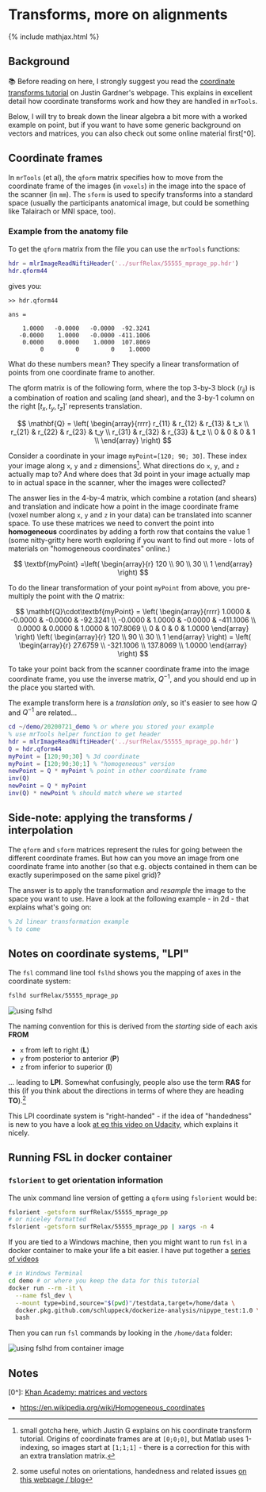 # Transforms, more on alignments

{% include mathjax.html %}

## Background

:books: Before reading on here, I strongly suggest you read the [coordinate transforms tutorial](http://gru.stanford.edu/doku.php/mrtools/coordinatetransforms) on Justin Gardner's webpage. This explains in excellent detail how coordinate transforms work and how they are handled in `mrTools`.

Below, I will try to break down the linear algebra a bit more with a worked example on point, but if you want to have some generic background on vectors and matrices, you can also check out some online material first[^0]. 

## Coordinate frames

In `mrTools` (et al), the `qform` matrix specifies how to move from the coordinate frame of the images (in `voxels`) in the image into the space of the scanner (in `mm`). The `sform` is used to specify transforms into a standard space (usually the participants anatomical image, but could be something like Talairach or MNI space, too).

### Example from the anatomy file

To get the `qform` matrix from the file you can use the `mrTools` functions:

```matlab
hdr = mlrImageReadNiftiHeader('../surfRelax/55555_mprage_pp.hdr')
hdr.qform44
```

gives you:

```text
>> hdr.qform44

ans =

    1.0000   -0.0000   -0.0000  -92.3241
   -0.0000    1.0000   -0.0000 -411.1006
    0.0000    0.0000    1.0000  107.8069
         0         0         0    1.0000
```

What do these numbers mean? They specify a linear transformation of points from one coordinate frame to another.

The qform matrix is of the following form, where the top 3-by-3 block ($r_{ij}$) is a combination of roation and scaling (and shear), and the 3-by-1 column on the right $[t_x, t_y, t_z]'$ represents translation.

$$
\mathbf{Q} = \left( \begin{array}{rrrr}
r_{11} & r_{12} & r_{13} & t_x  \\
r_{21} & r_{22} & r_{23} & t_y  \\
r_{31} & r_{32} & r_{33} & t_z  \\
0 & 0 & 0 & 1 \\
\end{array} \right)
$$


Consider a coordinate in your image `myPoint=[120; 90; 30]`. These index your image along `x`, `y` and `z` dimensions[^1]. What directions do  `x`, `y`, and `z` actually map to? And where does that 3d point in your image actually map to in actual space in the scanner, wher the images were collected?

The answer lies in the 4-by-4 matrix, which combine a rotation (and shears) and translation and indicate how a point in the image coordinate frame (voxel number along `x`, `y` and `z` in your data) can be translated into scanner space. To use these matrices we need to convert the point into **homogeneous** coordinates by adding a forth row that contains the value 1 (some nitty-gritty here worth exploring if you want to find out more - lots of materials on "homogeneous coordinates" online.)

$$
\textbf{myPoint} =\left( \begin{array}{r}
120 \\
90 \\
30 \\
1
\end{array} \right)
$$


To do the linear transformation of your point `myPoint` from above, you pre-multiply the point with the $Q$ matrix:

$$
\mathbf{Q}\cdot\textbf{myPoint} = \left( \begin{array}{rrrr}
    1.0000  & -0.0000  & -0.0000 &  -92.3241 \\
   -0.0000  &  1.0000  & -0.0000 & -411.1006 \\
    0.0000  &  0.0000  &  1.0000 &  107.8069 \\
         0  &       0  &       0 &    1.0000
\end{array} \right) 
\left( \begin{array}{r}
120 \\
90 \\
30 \\
1
\end{array} \right) =  
\left( \begin{array}{r}
27.6759  \\
-321.1006 \\
137.8069 \\
1.0000 
\end{array} \right)  
$$

To take your point back from the scanner coordinate frame into the image coordinate frame, you use the inverse matrix, $Q^{-1}$, and you should end up in the place you started with.

The example transform here is a *translation only*, so it's easier to see how $Q$ and $Q^{-1}$ are related...

```matlab
cd ~/demo/20200721_demo % or where you stored your example
% use mrTools helper function to get header
hdr = mlrImageReadNiftiHeader('../surfRelax/55555_mprage_pp.hdr')
Q = hdr.qform44
myPoint = [120;90;30] % 3d coordinate
myPoint = [120;90;30;1] % "homogeneous" version
newPoint = Q * myPoint % point in other coordinate frame
inv(Q)
newPoint = Q * myPoint
inv(Q) * newPoint % should match where we started
```

## Side-note: applying the transforms / interpolation

The `qform` and `sform` matrices represent the rules for going between the different coordinate frames. But how can you move an image from one coordinate frame into another (so that e.g. objects contained in them can be exactly superimposed on the same pixel grid)?

The answer is to apply the transformation and *resample* the image to the space you want to use. Have a look at the following example - in 2d - that explains what's going on:

```matlab
% 2d linear transformation example
% to come
```


## Notes on coordinate systems, "LPI"

The `fsl` command line tool `fslhd`  shows you the mapping of axes in the coordinate system:

```bash
fslhd surfRelax/55555_mprage_pp
```

![using fslhd ](images/header-details.png)

The naming convention for this is derived from the *starting* side of each axis **FROM**

- `x` from left to right (**L**)
- `y` from posterior to anterior (**P**)
- `z` from inferior to superior (**I**)

... leading to **LPI**. Somewhat confusingly, people also use the term **RAS** for this (if you think about the directions in terms of where they are heading **TO**).[^2]

This LPI coordinate system is "right-handed" - if the idea of "handedness" is new to you have a look [at eg this video on Udacity](https://www.youtube.com/watch?v=Ke3h7NRLi2M), which explains it nicely.

## Running FSL in docker container

### `fslorient` to get orientation information

The unix command line version of getting a `qform` using `fslorient` would be:

```bash
fslorient -getsform surfRelax/55555_mprage_pp
# or niceley formatted 
fslorient -getsform surfRelax/55555_mprage_pp | xargs -n 4
```

If you are tied to a Windows machine, then you might want to run `fsl` in a docker container to make your life a bit easier. I have put together a [series of videos](https://www.youtube.com/playlist?list=PLCZfmSQp7dzKdvEf5TP4erdlDZPkqFl20)

```bash
# in Windows Terminal
cd demo # or where you keep the data for this tutorial
docker run --rm -it \
  --name fsl_dev \
  --mount type=bind,source="$(pwd)"/testdata,target=/home/data \
  docker.pkg.github.com/schluppeck/dockerize-analysis/nipype_test:1.0 \
  bash
```

Then you can run `fsl` commands by looking in the `/home/data` folder:

![using fslhd from container image](images/header-details-container.png)

## Notes

[0^]: [Khan Academy: matrices and vectors](https://www.khanacademy.org/math/precalculus/x9e81a4f98389efdf:matrices/x9e81a4f98389efdf:matrices-as-transformations/v/transforming-position-vector)
- https://en.wikipedia.org/wiki/Homogeneous_coordinates

[^1]: small gotcha here, which Justin G explains on his coordinate transform tutorial. Origins of coordinate frames are at `[0;0;0]`, but Matlab uses 1-indexing, so images start at `[1;1;1]` - there is a correction for this with an extra translation matrix.

[^2]: some useful notes on orientations, handedness and related issues [on this webpage / blog](http://www.grahamwideman.com/gw/brain/orientation/orientterms.htm)

